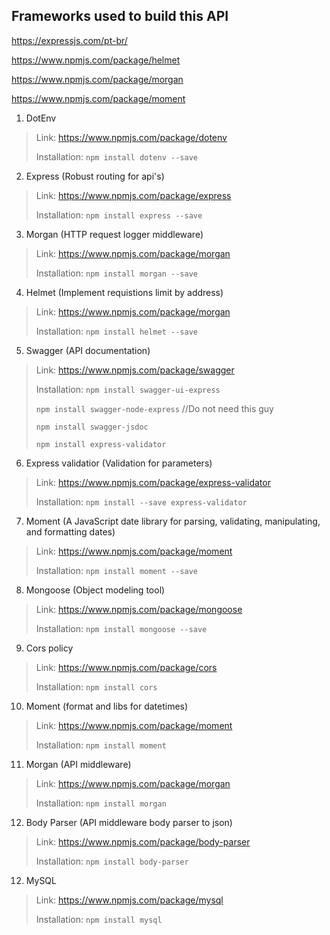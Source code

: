 ## Frameworks used to build this API



https://expressjs.com/pt-br/

https://www.npmjs.com/package/helmet

https://www.npmjs.com/package/morgan

https://www.npmjs.com/package/moment

1. DotEnv
  > Link: https://www.npmjs.com/package/dotenv
  >
  > Installation: `npm install dotenv --save`

2. Express (Robust routing for api's)
  > Link: https://www.npmjs.com/package/express
  >
  > Installation: `npm install express --save`

3. Morgan (HTTP request logger middleware)
  > Link: https://www.npmjs.com/package/morgan
  >
  > Installation: `npm install morgan --save`

4. Helmet (Implement requistions limit by address)
  > Link: https://www.npmjs.com/package/morgan
  >
  > Installation: `npm install helmet --save`

5. Swagger (API documentation)
  > Link: https://www.npmjs.com/package/swagger
  >
  > Installation: `npm install swagger-ui-express`
  >
  > `npm install swagger-node-express` //Do not need this guy
  >
  > `npm install swagger-jsdoc`
  >
  > `npm install express-validator`

6. Express validatior (Validation for parameters)
  > Link: https://www.npmjs.com/package/express-validator
  >
  > Installation: `npm install --save express-validator`

7. Moment (A JavaScript date library for parsing, validating, manipulating, and formatting dates)
  > Link: https://www.npmjs.com/package/moment
  >
  > Installation: `npm install moment --save`

8. Mongoose (Object modeling tool)
  > Link: https://www.npmjs.com/package/mongoose
  >
  > Installation: `npm install mongoose --save`

9. Cors policy
  > Link: https://www.npmjs.com/package/cors
  >
  > Installation: `npm install cors`

10. Moment (format and libs for datetimes)
  > Link: https://www.npmjs.com/package/moment
  >
  > Installation: `npm install moment`

11. Morgan (API middleware)
  > Link: https://www.npmjs.com/package/morgan
  >
  > Installation: `npm install morgan`

12. Body Parser (API middleware body parser to json)
  > Link: https://www.npmjs.com/package/body-parser
  >
  > Installation: `npm install body-parser`

12. MySQL
  > Link: https://www.npmjs.com/package/mysql
  >
  > Installation: `npm install mysql`